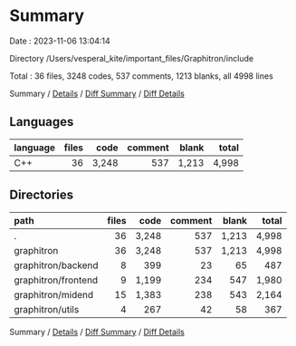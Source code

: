 # Summary

Date : 2023-11-06 13:04:14

Directory /Users/vesperal_kite/important_files/Graphitron/include

Total : 36 files,  3248 codes, 537 comments, 1213 blanks, all 4998 lines

Summary / [Details](details.md) / [Diff Summary](diff.md) / [Diff Details](diff-details.md)

## Languages
| language | files | code | comment | blank | total |
| :--- | ---: | ---: | ---: | ---: | ---: |
| C++ | 36 | 3,248 | 537 | 1,213 | 4,998 |

## Directories
| path | files | code | comment | blank | total |
| :--- | ---: | ---: | ---: | ---: | ---: |
| . | 36 | 3,248 | 537 | 1,213 | 4,998 |
| graphitron | 36 | 3,248 | 537 | 1,213 | 4,998 |
| graphitron/backend | 8 | 399 | 23 | 65 | 487 |
| graphitron/frontend | 9 | 1,199 | 234 | 547 | 1,980 |
| graphitron/midend | 15 | 1,383 | 238 | 543 | 2,164 |
| graphitron/utils | 4 | 267 | 42 | 58 | 367 |

Summary / [Details](details.md) / [Diff Summary](diff.md) / [Diff Details](diff-details.md)